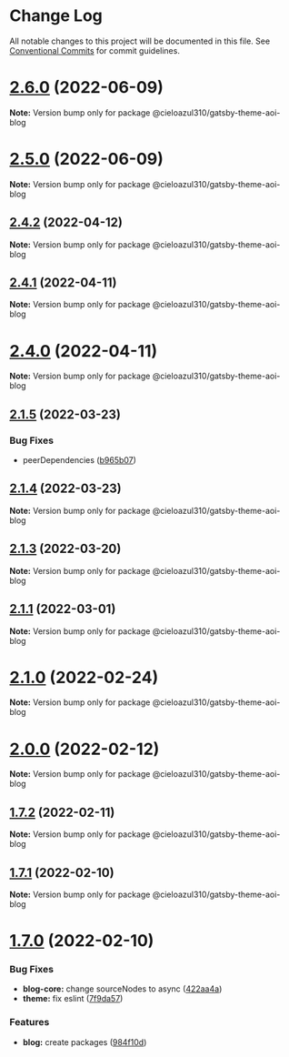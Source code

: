 # Change Log

All notable changes to this project will be documented in this file.
See [Conventional Commits](https://conventionalcommits.org) for commit guidelines.

# [2.6.0](https://github.com/cieloazul310/gatsby-aoi/compare/v2.5.0...v2.6.0) (2022-06-09)

**Note:** Version bump only for package @cieloazul310/gatsby-theme-aoi-blog





# [2.5.0](https://github.com/cieloazul310/gatsby-aoi/compare/v2.4.2...v2.5.0) (2022-06-09)

**Note:** Version bump only for package @cieloazul310/gatsby-theme-aoi-blog





## [2.4.2](https://github.com/cieloazul310/gatsby-aoi/compare/v2.4.1...v2.4.2) (2022-04-12)

**Note:** Version bump only for package @cieloazul310/gatsby-theme-aoi-blog





## [2.4.1](https://github.com/cieloazul310/gatsby-aoi/compare/v2.4.0...v2.4.1) (2022-04-11)

**Note:** Version bump only for package @cieloazul310/gatsby-theme-aoi-blog





# [2.4.0](https://github.com/cieloazul310/gatsby-aoi/compare/v2.3.1...v2.4.0) (2022-04-11)

**Note:** Version bump only for package @cieloazul310/gatsby-theme-aoi-blog





## [2.1.5](https://github.com/cieloazul310/gatsby-aoi/compare/v2.1.4...v2.1.5) (2022-03-23)


### Bug Fixes

* peerDependencies ([b965b07](https://github.com/cieloazul310/gatsby-aoi/commit/b965b07ed260b5554ca44dea1ea50a0f911d70a9))





## [2.1.4](https://github.com/cieloazul310/gatsby-aoi/compare/v2.1.3...v2.1.4) (2022-03-23)

**Note:** Version bump only for package @cieloazul310/gatsby-theme-aoi-blog





## [2.1.3](https://github.com/cieloazul310/gatsby-aoi/compare/v2.1.2...v2.1.3) (2022-03-20)

**Note:** Version bump only for package @cieloazul310/gatsby-theme-aoi-blog





## [2.1.1](https://github.com/cieloazul310/gatsby-aoi/compare/v2.1.0...v2.1.1) (2022-03-01)

**Note:** Version bump only for package @cieloazul310/gatsby-theme-aoi-blog





# [2.1.0](https://github.com/cieloazul310/gatsby-aoi/compare/v2.0.0...v2.1.0) (2022-02-24)

**Note:** Version bump only for package @cieloazul310/gatsby-theme-aoi-blog





# [2.0.0](https://github.com/cieloazul310/gatsby-aoi/compare/v1.7.2...v2.0.0) (2022-02-12)

**Note:** Version bump only for package @cieloazul310/gatsby-theme-aoi-blog





## [1.7.2](https://github.com/cieloazul310/gatsby-aoi/compare/v1.7.1...v1.7.2) (2022-02-11)

**Note:** Version bump only for package @cieloazul310/gatsby-theme-aoi-blog





## [1.7.1](https://github.com/cieloazul310/gatsby-aoi/compare/v1.7.0...v1.7.1) (2022-02-10)

**Note:** Version bump only for package @cieloazul310/gatsby-theme-aoi-blog





# [1.7.0](https://github.com/cieloazul310/gatsby-aoi/compare/v1.6.1...v1.7.0) (2022-02-10)


### Bug Fixes

* **blog-core:** change sourceNodes to async ([422aa4a](https://github.com/cieloazul310/gatsby-aoi/commit/422aa4a1ce75e033e338db8066a0e9a3632391b8))
* **theme:** fix eslint ([7f9da57](https://github.com/cieloazul310/gatsby-aoi/commit/7f9da57cf32fea8ef9c0413b0babc804e9438d14))


### Features

* **blog:** create packages ([984f10d](https://github.com/cieloazul310/gatsby-aoi/commit/984f10dbd6bd7479e57dbd2f2435f20727fbec7c))
